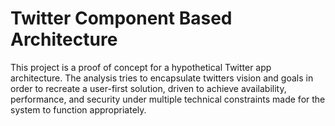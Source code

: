# Twitter Component Based Architecture

This project is a proof of concept for a hypothetical Twitter app architecture. The analysis tries to encapsulate twitters vision and goals in order to recreate a user-first solution, driven to achieve availability, performance, and security under multiple technical constraints made for the system to function appropriately.
